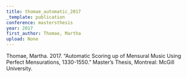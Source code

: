 ```yaml
---
title: thomae_automatic_2017
_template: publication
conference: mastersthesis
year: 2017
first_author: Thomae, Martha
upload: None
---
```

Thomae, Martha. 2017. “Automatic Scoring up of Mensural Music Using Perfect Mensurations, 1330-1550.” Master’s Thesis, Montreal: McGill University.